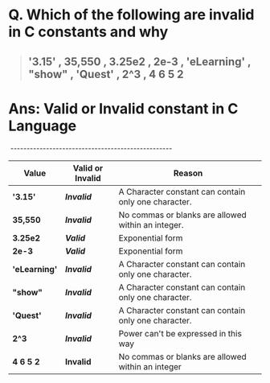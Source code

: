 
# Q. Which of the following are invalid in C constants and why

> ## '3.15' , 35,550 , 3.25e2 , 2e-3 , 'eLearning' , "show" , 'Quest' , 2^3 , 4 6 5 2

# **Ans**:  Valid or Invalid constant in C Language

&nbsp;--------------------------------------------------
&nbsp;

| Value | Valid or Invalid | Reason |
|------ | ---------------- | ------ |
| **'3.15'** | ***Invalid*** | A Character constant can contain only one character. |
| **35,550** | ***Invalid*** | No commas or blanks are allowed within an integer. |
| **3.25e2** | ***Valid*** | Exponential form |
| **2e-3** | ***Valid*** | Exponential form |
| **'eLearning'** | ***Invalid*** | A Character constant can contain only one character. |
| **"show"** | ***Invalid*** | A Character constant can contain only one character. |
| **'Quest'** | ***Invalid*** | A Character constant can contain only one character. |
| **2^3** | ***Invalid*** | Power can't be expressed in this way  |
| **4 6 5 2** | **Invalid** | No commas or blanks are allowed within an integer |

